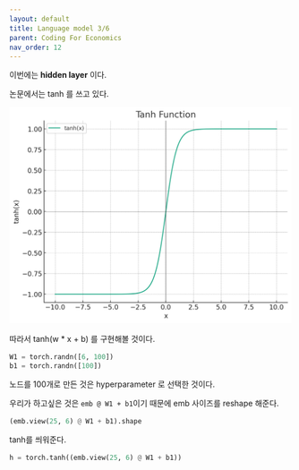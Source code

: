 ```yaml
---
layout: default
title: Language model 3/6
parent: Coding For Economics
nav_order: 12
---
```


이번에는 **hidden layer** 이다.

논문에서는 tanh 를 쓰고 있다.

![](../../assets/images/lm3.png)

따라서 tanh(w \* x + b) 를 구현해볼 것이다.

```python
W1 = torch.randn([6, 100])
b1 = torch.randn([100])
```

노드를 100개로 만든 것은 hyperparameter 로 선택한 것이다.

우리가 하고싶은 것은 `emb @ W1 + b1`이기 때문에 emb 사이즈를 reshape 해준다.

```python
(emb.view(25, 6) @ W1 + b1).shape
```

tanh를 씌워준다.

```python
h = torch.tanh((emb.view(25, 6) @ W1 + b1))
```

